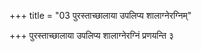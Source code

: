 +++
title = "03 पुरस्ताच्छालाया उपलिप्य शालाग्नेरग्निम्"

+++
पुरस्ताच्छालाया उपलिप्य शालाग्नेरग्निं प्रणयन्ति ३